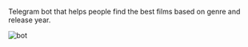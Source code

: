 Telegram bot that helps people find the best films based on genre and release year.

![bot](https://user-images.githubusercontent.com/71232265/132132232-88b37ac0-5806-4798-97c5-2ea9adf84612.jpg)

